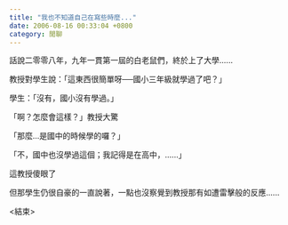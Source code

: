 ```yaml
---
title: "我也不知道自己在寫些時麼..."
date: 2006-08-16 00:33:04 +0800
category: 閒聊
---
```

<p>話說二零零八年，九年一貫第一屆的白老鼠們，終於上了大學......</p><p>教授對學生說：「這東西很簡單呀──國小三年級就學過了吧？」</p><p>學生：「沒有，國小沒有學過。」</p><p>「啊？怎麼會這樣？」教授大驚</p><p>「那麼...是國中的時候學的囉？」</p><p>「不，國中也沒學過這個；我記得是在高中，......」</p><p>這教授傻眼了</p><p>但那學生仍很自豪的一直說著，一點也沒察覺到教授那有如遭雷擊般的反應......</p><p>&lt;結束&gt;</p>

